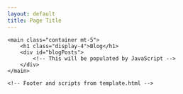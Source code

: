 ```yaml
---
layout: default
title: Page Title
---
```


    <main class="container mt-5">
        <h1 class="display-4">Blog</h1>
        <div id="blogPosts">
            <!-- This will be populated by JavaScript -->
        </div>
    </main>

    <!-- Footer and scripts from template.html -->

